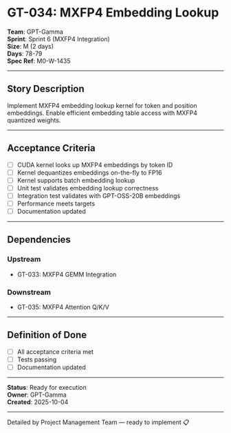 # GT-034: MXFP4 Embedding Lookup

**Team**: GPT-Gamma  
**Sprint**: Sprint 6 (MXFP4 Integration)  
**Size**: M (2 days)  
**Days**: 78-79  
**Spec Ref**: M0-W-1435

---

## Story Description

Implement MXFP4 embedding lookup kernel for token and position embeddings. Enable efficient embedding table access with MXFP4 quantized weights.

---

## Acceptance Criteria

- [ ] CUDA kernel looks up MXFP4 embeddings by token ID
- [ ] Kernel dequantizes embeddings on-the-fly to FP16
- [ ] Kernel supports batch embedding lookup
- [ ] Unit test validates embedding lookup correctness
- [ ] Integration test validates with GPT-OSS-20B embeddings
- [ ] Performance meets targets
- [ ] Documentation updated

---

## Dependencies

### Upstream
- GT-033: MXFP4 GEMM Integration

### Downstream
- GT-035: MXFP4 Attention Q/K/V

---

## Definition of Done

- [ ] All acceptance criteria met
- [ ] Tests passing
- [ ] Documentation updated

---

**Status**: Ready for execution  
**Owner**: GPT-Gamma  
**Created**: 2025-10-04

---
Detailed by Project Management Team — ready to implement 📋
